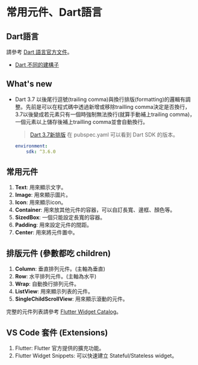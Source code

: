 # 常用元件、Dart語言

## Dart語言
請參考 [Dart 語言官方文件](https://dart.dev/language)。
- [Dart 不同的建構子](https://dart.dev/language/constructors)
## What's new
- Dart 3.7 以後尾行逗號(trailing comma)與換行排版(formatting)的邏輯有調整。先前是可以在程式碼中透過新增或移除trailling comma決定是否換行，3.7以後變成若元素只有一個時強制無法換行(就算手動補上trailing comma)，一個元素以上儲存後補上trailling comma並會自動換行。
    > [Dart 3.7新排版](https://codewithandrea.com/articles/new-formatting-style-dart-3-7/)
    > 在 pubspec.yaml 可以看到 Dart SDK 的版本。
    ```yaml
    environment:
        sdk: ^3.6.0
    ```
## 常用元件
1. **Text**: 用來顯示文字。
2. **Image**: 用來顯示圖片。
3. **Icon**: 用來顯示icon。
4. **Container**: 用來放其他元件的容器，可以自訂長寬、邊框、顏色等。
5. **SizedBox**: 一個只能設定長寬的容器。
6. **Padding**: 用來設定元件的間距。
7. **Center**: 用來將元件置中。

## 排版元件 (參數都吃 children)
1. **Column**: 垂直排列元件。(主軸為垂直)
2. **Row**: 水平排列元件。(主軸為水平)
3. **Wrap**: 自動換行排列元件。
4. **ListView**: 用來顯示列表的元件。
5. **SingleChildScrollView**: 用來顯示滾動的元件。

完整的元件列表請參考 [Flutter Widget Catalog](https://docs.flutter.dev/ui/widgets)。

## VS Code 套件 (Extensions)
1. Flutter: Flutter 官方提供的擴充功能。
2. Flutter Widget Snippets: 可以快速建立 Stateful/Stateless widget。
